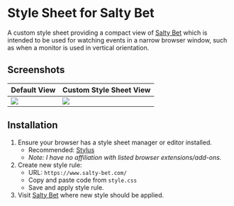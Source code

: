 # Style Sheet for Salty Bet

A custom style sheet providing a compact view of [Salty Bet](http://www.saltybet.com/) which is intended to be used for watching events in a narrow browser window, such as when a monitor is used in vertical orientation.

## Screenshots

| Default View | Custom Style Sheet View |
|---|---|
| ![](https://forge.haothitran.com/KlazHTT/style-sheet_salty-bet/raw/branch/main/assets/screenshot_default.png) | ![](https://forge.haothitran.com/KlazHTT/style-sheet_salty-bet/raw/branch/main/assets/screenshot_style.png) |

## Installation

1. Ensure your browser has a style sheet manager or editor installed.
    - Recommended: [Stylus](https://github.com/openstyles/stylus)
    - *Note: I have no affiliation with listed browser extensions/add-ons.*
2. Create new style rule:
    - URL: `https://www.salty-bet.com/`
    - Copy and paste code from `style.css`
    - Save and apply style rule.
3. Visit [Salty Bet](http://www.saltybet.com/) where new style should be applied.
